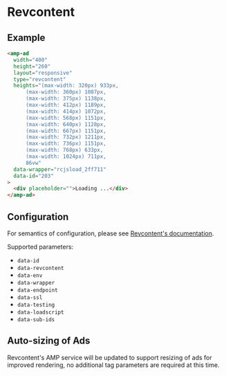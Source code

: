<!---
Copyright 2015 The AMP HTML Authors. All Rights Reserved.

Licensed under the Apache License, Version 2.0 (the "License");
you may not use this file except in compliance with the License.
You may obtain a copy of the License at

      http://www.apache.org/licenses/LICENSE-2.0

Unless required by applicable law or agreed to in writing, software
distributed under the License is distributed on an "AS-IS" BASIS,
WITHOUT WARRANTIES OR CONDITIONS OF ANY KIND, either express or implied.
See the License for the specific language governing permissions and
limitations under the License.
-->

# Revcontent

## Example

```html
<amp-ad
  width="400"
  height="260"
  layout="responsive"
  type="revcontent"
  heights="(max-width: 320px) 933px,
      (max-width: 360px) 1087px,
      (max-width: 375px) 1138px,
      (max-width: 412px) 1189px,
      (max-width: 414px) 1072px,
      (max-width: 568px) 1151px,
      (max-width: 640px) 1128px,
      (max-width: 667px) 1151px,
      (max-width: 732px) 1211px,
      (max-width: 736px) 1151px,
      (max-width: 768px) 633px,
      (max-width: 1024px) 711px,
      86vw"
  data-wrapper="rcjsload_2ff711"
  data-id="203"
>
  <div placeholder="">Loading ...</div>
</amp-ad>
```

## Configuration

For semantics of configuration, please see [Revcontent's documentation](https://faq.revcontent.com/).

Supported parameters:

- `data-id`
- `data-revcontent`
- `data-env`
- `data-wrapper`
- `data-endpoint`
- `data-ssl`
- `data-testing`
- `data-loadscript`
- `data-sub-ids`

## Auto-sizing of Ads

Revcontent's AMP service will be updated to support resizing of ads for improved rendering, no additional tag parameters are required at this time.
